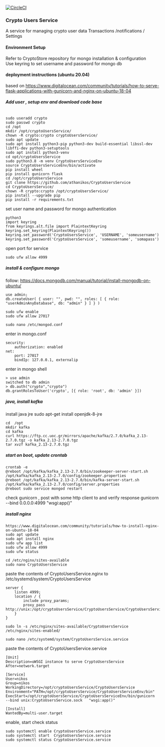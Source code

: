 

[![CircleCI](https://circleci.com/gh/athanikos/CryptoUsersService.svg?style=shield&circle-token=9b6d27782cfdf91400ada3189a15ef83a22ef2d7)](https://app.circleci.com/pipelines/github/athanikos/CryptoUsersService)


### Crypto Users Service
A service for managing crypto user data 
Transactions /notifications / Settings 


#### Environment Setup 
Refer to CryptoStore repository for mongo installation & configuration     
Use keyring to set  username and password for mongo db  


#### deployment instructions    (ubuntu 20.04)
based on https://www.digitalocean.com/community/tutorials/how-to-serve-flask-applications-with-gunicorn-and-nginx-on-ubuntu-18-04   

##### Add user , setup env and download code base
```shell

sudo useradd crypto        
sudo passwd crypto 
cd /opt     
mkdir /opt/cryptoUsersService/
chown -R crypto:crypto cryptoUsersService/
sudo apt update     
sudo apt install python3-pip python3-dev build-essential libssl-dev libffi-dev python3-setuptools
sudo apt install python3-venv   
cd opt/cryptoUsersService
sudo python3.8 -m venv CryptoUsersServiceEnv     
source CryptoUsersServiceEnv/bin/activate     
pip install wheel   
pip install gunicorn flask      
cd /opt/cryptoUsersService
git clone https://github.com/athanikos/CryptoUsersService       
cd CryptoUsersService/
chown -R crypto:crypto /opt/cryptoUsersService/
pip install --upgrade pip       
pip install -r requirements.txt     
```

set user name and password for mongo authentication 
```shell
python3   
import keyring    
from keyrings.alt.file import PlaintextKeyring    
keyring.set_keyring(PlaintextKeyring())   
keyring.set_password('CryptoUsersService', 'USERNAME', 'someusername') 
keyring.set_password('CryptoUsersService', 'someusername', 'somapass')    
```



open port for service 
```shell
sudo ufw allow 4999
```

##### install & configure mongo 
follow: https://docs.mongodb.com/manual/tutorial/install-mongodb-on-ubuntu/ 

```mongo shell 
use admin;
db.createUser( { user: "", pwd: "", roles: [ { role: "userAdminAnyDatabase", db: "admin" } ] } )
```

```shell 
sudo ufw enable 
sudo ufw allow 27017
```

``` shell 
sudo nano /etc/mongod.conf
```

enter in mongo.conf
```
security:   
    authorization: enabled
net:
    port: 27017 
    bindIp: 127.0.0.1, externalip
```

enter in mongo shell 
```
> use admin 
switched to db admin
> db.auth("crypto","crypto")
db.grantRolesToUser('crypto', [{ role: 'root', db: 'admin' }])
```

##### java, install kafka 
install java jre 
sudo apt-get install openjdk-8-jre

```
cd  /opt 
mkdir kafka
cd kafka
curl https://ftp.cc.uoc.gr/mirrors/apache/kafka/2.7.0/kafka_2.13-2.7.0.tgz -o kafka_2.13-2.7.0.tgz 
tar xvzf kafka_2.13-2.7.0.tgz 
```


##### start on boot,  update crontab 
```
crontab -e 
@reboot /opt/kafka/kafka_2.13-2.7.0/bin/zookeeper-server-start.sh /opt/kafka/kafka_2.13-2.7.0/config/zookeeper.properties
@reboot /opt/kafka/kafka_2.13-2.7.0/bin/kafka-server-start.sh /opt/kafka/kafka_2.13-2.7.0/config/server.properties
@reboot sudo service mongod restart 
```

check gunicorn ,  post with some http client to  and verify response
gunicorn --bind 0.0.0.0:4999 "wsgi:app()"

##### install  nginx 
```shell
https://www.digitalocean.com/community/tutorials/how-to-install-nginx-on-ubuntu-18-04
sudo apt update
sudo apt install nginx
sudo ufw app list
sudo ufw allow 4999 
sudo ufw status
```

```shell
cd /etc/nginx/sites-available
sudo nano CryptoUsersService
```

paste the contents of CryptoUsersService.nginx to  /etc/systemd/system/CryptoUsersService 

``` /etc/systemd/system/CryptoUsersService.service 
server {
    listen 4999;
    location / {
        include proxy_params;
        proxy_pass http://unix:/opt/cryptoUsersService/CryptoUsersService/CryptoUsersService.sock;
    }
}
```

```shell
sudo ln -s /etc/nginx/sites-available/CryptoUsersService /etc/nginx/sites-enabled/
```

```shell
sudo nano /etc/systemd/system/CryptoUsersService.service
```
paste the contents of CryptoUsersService.service

```shell
[Unit]
Description=uWSGI instance to serve CryptoUsersService
After=network.target

[Service]
User=nikos
Group=nikos
WorkingDirectory=/opt/cryptoUsersService/CryptoUsersService
Environment="PATH=/opt/cryptoUsersService/CryptoUsersServiceEnv/bin"
ExecStart=/opt/cryptoUsersService/CryptoUsersServiceEnv/bin/gunicorn  --bind unix:CryptoUsersService.sock   "wsgi:app()"

[Install]
WantedBy=multi-user.target
```


enable, start check status
```shell
sudo systemctl enable CryptoUsersService.service
sudo systemctl start  CryptoUsersService.service
sudo systemctl status CryptoUsersService.service
```



